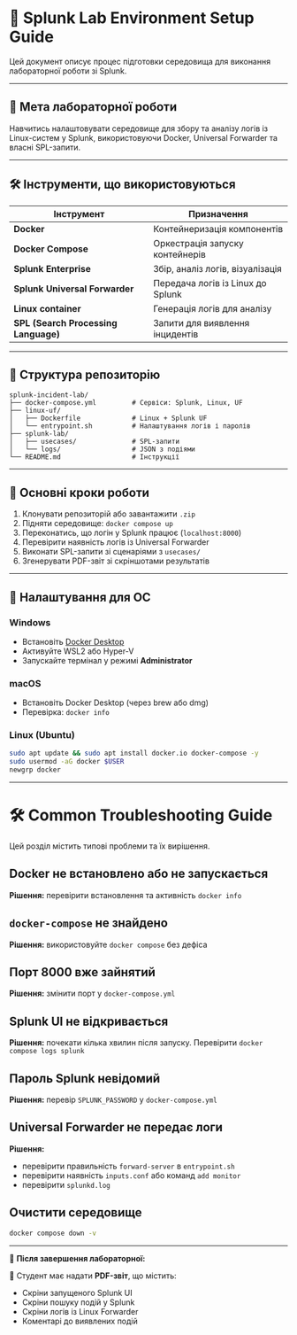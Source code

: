 
# 🧪 Splunk Lab Environment Setup Guide

Цей документ описує процес підготовки середовища для виконання лабораторної роботи зі Splunk.

---

## 🎯 Мета лабораторної роботи

Навчитись налаштовувати середовище для збору та аналізу логів із Linux-систем у Splunk, використовуючи Docker, Universal Forwarder та власні SPL-запити.

---

## 🛠️ Інструменти, що використовуються

| Інструмент | Призначення |
|-----------|-------------|
| **Docker** | Контейнеризація компонентів |
| **Docker Compose** | Оркестрація запуску контейнерів |
| **Splunk Enterprise** | Збір, аналіз логів, візуалізація |
| **Splunk Universal Forwarder** | Передача логів із Linux до Splunk |
| **Linux container** | Генерація логів для аналізу |
| **SPL (Search Processing Language)** | Запити для виявлення інцидентів |

---

## 📁 Структура репозиторію

```
splunk-incident-lab/
├── docker-compose.yml         # Сервіси: Splunk, Linux, UF
├── linux-uf/
│   ├── Dockerfile             # Linux + Splunk UF
│   └── entrypoint.sh          # Налаштування логів і паролів
├── splunk-lab/
│   ├── usecases/              # SPL-запити
│   └── logs/                  # JSON з подіями
└── README.md                  # Інструкції
```

---

## 🧭 Основні кроки роботи

1. Клонувати репозиторій або завантажити `.zip`
2. Підняти середовище: `docker compose up`
3. Переконатись, що логін у Splunk працює (`localhost:8000`)
4. Перевірити наявність логів із Universal Forwarder
5. Виконати SPL-запити зі сценаріями з `usecases/`
6. Згенерувати PDF-звіт зі скріншотами результатів

---

## 🐧 Налаштування для ОС

### Windows
- Встановіть [Docker Desktop](https://www.docker.com/products/docker-desktop)
- Активуйте WSL2 або Hyper-V
- Запускайте термінал у режимі **Administrator**

### macOS
- Встановіть Docker Desktop (через brew або dmg)
- Перевірка: `docker info`

### Linux (Ubuntu)
```bash
sudo apt update && sudo apt install docker.io docker-compose -y
sudo usermod -aG docker $USER
newgrp docker
```

---

# 🛠️ Common Troubleshooting Guide

Цей розділ містить типові проблеми та їх вирішення.

## Docker не встановлено або не запускається
**Рішення:** перевірити встановлення та активність `docker info`

## `docker-compose` не знайдено
**Рішення:** використовуйте `docker compose` без дефіса

## Порт 8000 вже зайнятий
**Рішення:** змінити порт у `docker-compose.yml`

## Splunk UI не відкривається
**Рішення:** почекати кілька хвилин після запуску. Перевірити `docker compose logs splunk`

## Пароль Splunk невідомий
**Рішення:** перевір `SPLUNK_PASSWORD` у `docker-compose.yml`

## Universal Forwarder не передає логи
**Рішення:**
- перевірити правильність `forward-server` в `entrypoint.sh`
- перевірити наявність `inputs.conf` або команд `add monitor`
- перевірити `splunkd.log`

## Очистити середовище
```bash
docker compose down -v
```

---

📌 **Після завершення лабораторної:**

🔖 Студент має надати **PDF-звіт**, що містить:
- Скріни запущеного Splunk UI
- Скріни пошуку подій у Splunk
- Скріни логів із Linux Forwarder
- Коментарі до виявлених подій
